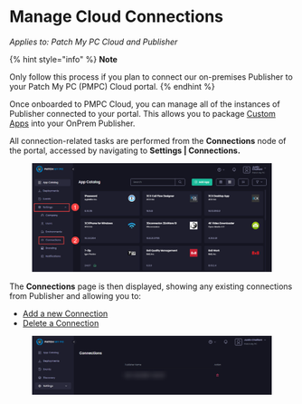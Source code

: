 # Manage Cloud Connections

_Applies to: Patch My PC Cloud and Publisher_

{% hint style="info" %}
**Note**

Only follow this process if you plan to connect our on-premises Publisher to your Patch My PC (PMPC) Cloud portal.
{% endhint %}

Once onboarded to PMPC Cloud, you can manage all of the instances of Publisher connected to your portal. This allows you to package [Custom Apps](../../custom-apps/) into your OnPrem Publisher.

All connection-related tasks are performed from the **Connections** node of the portal, accessed by navigating to **Settings | Connections.**

<figure><img src="../../../.gitbook/assets/image (1708).png" alt="Navigating to “Settings | Connections”" width="563"><figcaption></figcaption></figure>

The **Connections** page is then displayed, showing any existing connections from Publisher and allowing you to:

* [Add a new Connection](add-a-connection.md)
* [Delete a Connection](delete-a-cloud-connection.md)

<figure><img src="../../../.gitbook/assets/image (2597).png" alt="“Connections” page" width="563"><figcaption></figcaption></figure>
